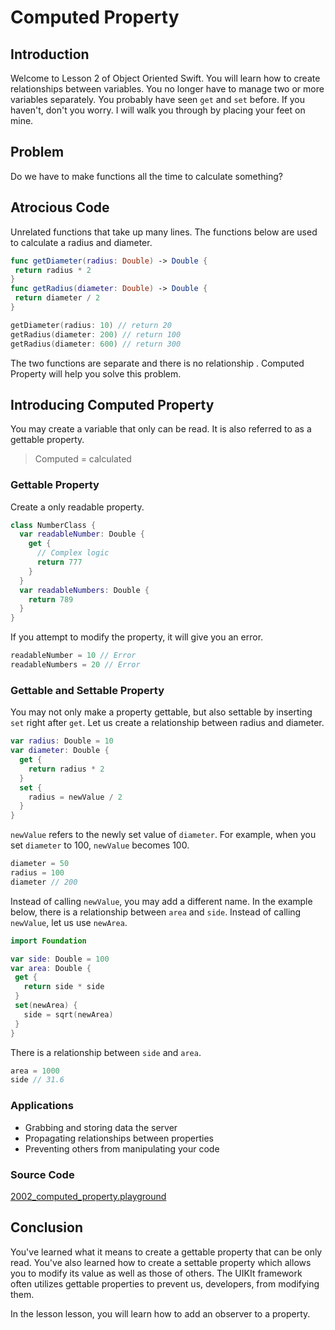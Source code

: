# Computed Property

## Introduction
Welcome to Lesson 2 of Object Oriented Swift. You will learn how to create relationships between variables. You no longer have to manage two or more variables separately. You probably have seen `get` and `set` before. If you haven't, don't you worry. I will walk you through by placing your feet on mine.

## Problem
Do we have to make functions all the time to calculate something?

## Atrocious Code
Unrelated functions that take up many lines. The functions below are used to calculate a radius and diameter.

```swift
func getDiameter(radius: Double) -> Double {
 return radius * 2
}
func getRadius(diameter: Double) -> Double {
 return diameter / 2
}

getDiameter(radius: 10) // return 20
getRadius(diameter: 200) // return 100
getRadius(diameter: 600) // return 300
```

The two functions are separate and there is no relationship . Computed Property will help you solve this problem.

## Introducing Computed Property
You may create a variable that only can be read. It is also referred to as a gettable property.

> Computed = calculated

### Gettable Property
Create a only readable property.

```swift
class NumberClass {
  var readableNumber: Double {
    get {
      // Complex logic
      return 777
    }
  }
  var readableNumbers: Double {
    return 789
  }
}

```

If you attempt to modify the property, it will give you an error.

```swift
readableNumber = 10 // Error
readableNumbers = 20 // Error
```

### Gettable and Settable Property
You may not only make a property gettable, but also settable by inserting `set` right after `get`.  Let us create a relationship between radius and diameter.

```swift
var radius: Double = 10
var diameter: Double {
  get {
    return radius * 2
  }
  set {
    radius = newValue / 2
  }  
}
```

`newValue` refers to the newly set value of `diameter`.  For example, when you set `diameter` to 100,  `newValue` becomes 100.

```swift
diameter = 50
radius = 100
diameter // 200
```

Instead of calling `newValue`, you may add a different name. In the example below, there is a relationship between `area` and `side`. Instead of calling `newValue`, let us use `newArea`.

```swift
import Foundation

var side: Double = 100
var area: Double {
 get {
   return side * side
 }
 set(newArea) {
   side = sqrt(newArea)
 }
}
```

There is a relationship between `side` and `area`.

```swift
area = 1000
side // 31.6
```

### Applications
 - Grabbing and storing data the server
 - Propagating relationships between properties
 - Preventing others from manipulating your code

### Source Code
[2002_computed_property.playground](https://www.dropbox.com/sh/sunfww1daece1fe/AAB31bu-Q-_V_ZF2-AOaUdc9a?dl=0)

## Conclusion
 You've learned what it means to create a gettable property that can be only read. You've also learned how to create a settable property which allows you to modify its value as well as those of others. The UIKIt framework often utilizes gettable properties to prevent us, developers, from modifying them. 

In the lesson lesson, you will learn how to add an observer to a property.

